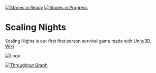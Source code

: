 
[![Stories in Ready](https://badge.waffle.io/LovelyFatBearsStudio/Scaling-Nights.svg?label=ready&title=Ready)](https://waffle.io/LovelyFatBearsStudio/Scaling-Nights)
[![Stories in Progress](https://badge.waffle.io/LovelyFatBearsStudio/Scaling-Nights.svg?label=In%20Progress&title=In%20Progress)](https://waffle.io/LovelyFatBearsStudio/Scaling-Nights)

# Scaling Nights
Scaling Nights is our first first person survival game made with Unity3D.
[Wiki](https://github.com/LovelyFatBearsStudio/Scaling-Nights/wiki)

![Logo](https://github.com/LovelyFatBearsStudio/Scaling-Nights/blob/master/ScalingNightsLogo.jpeg)

[![Throughput Graph](https://graphs.waffle.io/LovelyFatBearsStudio/Scaling-Nights/throughput.svg)](https://waffle.io/LovelyFatBearsStudio/Scaling-Nights/metrics/throughput)
